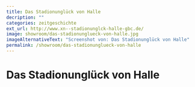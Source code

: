 ```yaml
---
title: Das Stadionunglück von Halle
decription: ""
categories: zeitgeschichte
ext_url: http://www.xn--stadionunglck-halle-gbc.de/
image: showroom/das-stadionunglueck-von-halle.jpg
imageAlternativeText: "Screenshot von: Das Stadionunglück von Halle"
permalink: /showroom/das-stadionunglueck-von-halle
---
```


# Das Stadionunglück von Halle
